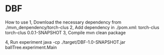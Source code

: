 # DBF
 How to use
1, Download the necessary dependency from ./mvn_denpendency/torch-clus
2, Add dependency in ./pom.xml:
    <dependency>
       <groupId>torch-clus</groupId>
       <artifactId>torch-clus</artifactId>
       <version>0.0.1-SNAPSHOT</version>
    </dependency>
3, Compile
    mvn clean package
    
4, Run experiment
java -cp ./target/DBF-1.0-SNAPSHOT.jar ballTree.experiment.Main
 
 
